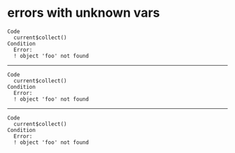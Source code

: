 # errors with unknown vars

    Code
      current$collect()
    Condition
      Error:
      ! object 'foo' not found

---

    Code
      current$collect()
    Condition
      Error:
      ! object 'foo' not found

---

    Code
      current$collect()
    Condition
      Error:
      ! object 'foo' not found


